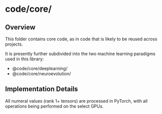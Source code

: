 # code/core/

## Overview

This folder contains core code, as in code that is likely to be reused across projects.

It is presently further subdivided into the two machine learning paradigms used in this library:
- @code/core/deeplearning/
- @code/core/neuroevolution/

## Implementation Details

All numeral values (rank 1+ tensors) are processed in PyTorch, with all operations being performed on the select GPUs.